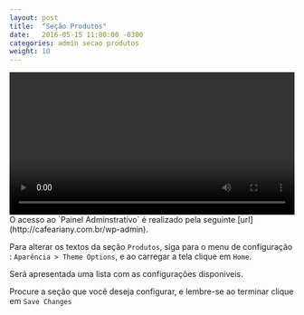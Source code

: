 ```yaml
---
layout: post
title:  "Seção Produtos"
date:   2016-05-15 11:00:00 -0300
categories: admin secao produtos
weight: 10
---
```

<video controls preload='metadata' onclick='(function(el){ if(el.paused) el.play(); else el.pause() })(this)' style="width: 100%;max-width: 720px;">
  <source src='{{ site.baseurl }}/css/video/06_Produtos.webm' type='video/webm; codecs="vp8, vorbis"'>
</video>
O acesso ao `Painel Adminstrativo` é realizado pela seguinte [url](http://cafeariany.com.br/wp-admin).

Para alterar os textos da seção `Produtos`, siga para o menu de configuração : `Aparência > Theme Options`, e ao carregar a tela clique em `Home`.

Será apresentada uma lista com as configurações disponiveis. 

Procure a seção que você deseja configurar, e lembre-se ao terminar clique em `Save Changes`